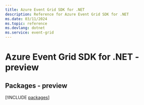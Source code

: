 ```yaml
---
title: Azure Event Grid SDK for .NET
description: Reference for Azure Event Grid SDK for .NET
ms.date: 03/11/2024
ms.topic: reference
ms.devlang: dotnet
ms.service: event-grid
---
```

# Azure Event Grid SDK for .NET - preview
## Packages - preview
[!INCLUDE [packages](event-grid-index.md)]
